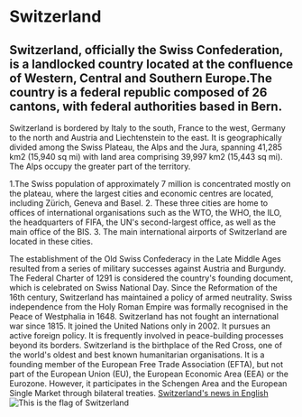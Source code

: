 # Switzerland
## Switzerland, officially the Swiss Confederation, is a landlocked country located at the confluence of Western, Central and Southern Europe.The country is a federal republic composed of 26 cantons, with federal authorities based in Bern.
Switzerland is bordered by Italy to the south, France to the west, Germany to the north and Austria and Liechtenstein to the east. It is geographically divided among the Swiss Plateau, the Alps and the Jura, spanning 41,285 km2 (15,940 sq mi) with land area comprising 39,997 km2 (15,443 sq mi). The Alps occupy the greater part of the territory.

1.The Swiss population of approximately
7 million is concentrated mostly on the plateau, where the largest cities and economic centres are located, including Zürich, Geneva and Basel. 
2. These three cities are home to offices of international organisations such as the WTO, the WHO, the ILO, the headquarters of FIFA, the UN's second-largest office, as well as the main office of the BIS. 
3. The main international airports of Switzerland are located in these cities.

The establishment of the Old Swiss Confederacy in the Late Middle Ages resulted from a series of military successes against Austria and Burgundy. The Federal Charter of 1291 is considered the country's founding document, which is celebrated on Swiss National Day. Since the Reformation of the 16th century, Switzerland has maintained a policy of armed neutrality. Swiss independence from the Holy Roman Empire was formally recognised in the Peace of Westphalia in 1648. Switzerland has not fought an international war since 1815. It joined the United Nations only in 2002. It pursues an active foreign policy. It is frequently involved in peace-building processes beyond its borders. Switzerland is the birthplace of the Red Cross, one of the world's oldest and best known humanitarian organisations. It is a founding member of the European Free Trade Association (EFTA), but not part of the European Union (EU), the European Economic Area (EEA) or the Eurozone. However, it participates in the Schengen Area and the European Single Market through bilateral treaties.
[Switzerland's news in English](https://www.thelocal.ch/)
![This is the flag of Switzerland](https://media.istockphoto.com/photos/swiss-flag-waving-in-the-wind-on-a-sunny-day-with-blue-sky-and-clouds-picture-id907874266?b=1&k=20&m=907874266&s=170667a&w=0&h=XYP8B7lq_TH4xV8sd9mHjWNoIhFAZSjvwInNVxL56QU=)

